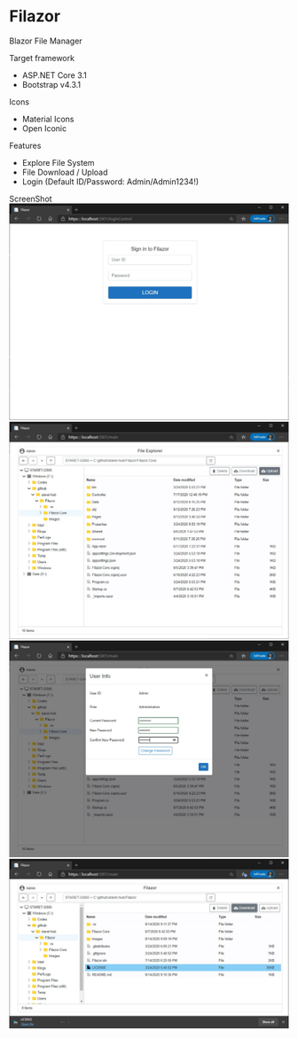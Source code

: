 # Filazor
Blazor File Manager

Target framework
- ASP.NET Core 3.1
- Bootstrap v4.3.1

Icons
- Material Icons
- Open Iconic

Features
- Explore File System
- File Download / Upload
- Login (Default ID/Password: Admin/Admin1234!)

ScreenShot
![ScreenShot](./Images/ScreenShot-081420-1.jpg)
![ScreenShot](./Images/ScreenShot-081420-2.jpg)
![ScreenShot](./Images/ScreenShot-081420-3.jpg)
![ScreenShot](./Images/ScreenShot-081920.jpg)